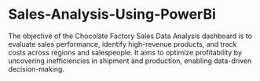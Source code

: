 # Sales-Analysis-Using-PowerBi
The objective of the Chocolate Factory Sales Data Analysis dashboard is to evaluate sales performance, identify high-revenue products, and track costs across regions and salespeople. It aims to optimize profitability by uncovering inefficiencies in shipment and production, enabling data-driven decision-making.

